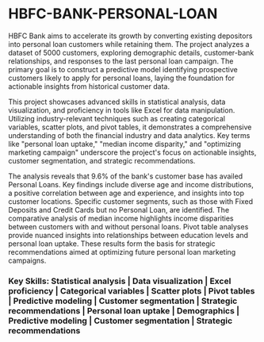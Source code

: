 # HBFC-BANK-PERSONAL-LOAN

HBFC Bank aims to accelerate its growth by converting existing depositors into personal loan customers while retaining them. The project analyzes a dataset of 5000 customers, exploring demographic details, customer-bank relationships, and responses to the last personal loan campaign. The primary goal is to construct a predictive model identifying prospective customers likely to apply for personal loans, laying the foundation for actionable insights from historical customer data.

This project showcases advanced skills in statistical analysis, data visualization, and proficiency in tools like Excel for data manipulation. Utilizing industry-relevant techniques such as creating categorical variables, scatter plots, and pivot tables, it demonstrates a comprehensive understanding of both the financial industry and data analytics. Key terms like "personal loan uptake," "median income disparity," and "optimizing marketing campaign" underscore the project's focus on actionable insights, customer segmentation, and strategic recommendations.

The analysis reveals that 9.6% of the bank's customer base has availed Personal Loans. Key findings include diverse age and income distributions, a positive correlation between age and experience, and insights into top customer locations. Specific customer segments, such as those with Fixed Deposits and Credit Cards but no Personal Loan, are identified. The comparative analysis of median income highlights income disparities between customers with and without personal loans. Pivot table analyses provide nuanced insights into relationships between education levels and personal loan uptake. These results form the basis for strategic recommendations aimed at optimizing future personal loan marketing campaigns.

### Key Skills: Statistical analysis | Data visualization | Excel proficiency | Categorical variables | Scatter plots | Pivot tables | Predictive modeling | Customer segmentation | Strategic recommendations | Personal loan uptake | Demographics | Predictive modeling | Customer segmentation | Strategic recommendations
